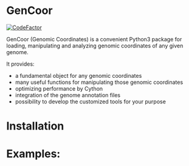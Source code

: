 GenCoor
======
[![CodeFactor](https://www.codefactor.io/repository/github/jovesus/gencoor/badge)](https://www.codefactor.io/repository/github/jovesus/gencoor)

GenCoor (Genomic Coordinates) is a convenient Python3 package for loading, manipulating and analyzing genomic coordinates of any given genome.

It provides:
* a fundamental object for any genomic coordinates
* many useful functions for manipulating those genomic coordinates
* optimizing performance by Cython
* integration of the genome annotation files
* possibility to develop the customized tools for your purpose


Installation
====


Examples:
====
